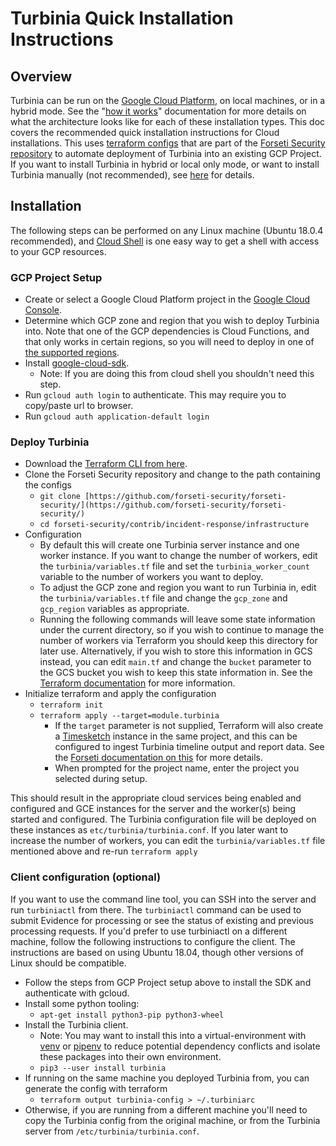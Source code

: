 # **Turbinia Quick Installation Instructions**

## Overview

Turbinia can be run on the [Google Cloud Platform](https://cloud.google.com), on
local machines, or in a hybrid mode. See the
"[how it works](https://github.com/google/turbinia/blob/master/docs/how-it-works.md)"
documentation for more details on what the architecture looks like for each of
these installation types. This doc covers the recommended quick installation
instructions for Cloud installations. This uses
[terraform configs](https://github.com/forseti-security/forseti-security/tree/master/contrib/incident-response)
that are part of the
[Forseti Security repository](https://github.com/forseti-security/forseti-security)
to automate deployment of Turbinia into an existing GCP Project. If you want to
install Turbinia in hybrid or local only mode, or want to install Turbinia
manually (not recommended), see
[here](https://github.com/google/turbinia/blob/master/docs/install-manual.md)
for details.

## Installation

The following steps can be performed on any Linux machine (Ubuntu 18.0.4
recommended), and [Cloud Shell](https://cloud.google.com/shell/) is one easy way
to get a shell with access to your GCP resources.

### GCP Project Setup

*   Create or select a Google Cloud Platform project in the
    [Google Cloud Console](https://console.cloud.google.com).
*   Determine which GCP zone and region that you wish to deploy Turbinia into.
    Note that one of the GCP dependencies is Cloud Functions, and that only
    works in certain regions, so you will need to deploy in one of
    [the supported regions](https://cloud.google.com/functions/docs/locations).
*   Install
    [google-cloud-sdk](https://cloud.google.com/sdk/docs/quickstart-linux).
    *   Note: If you are doing this from cloud shell you shouldn't need this
        step.
*   Run `gcloud auth login` to authenticate. This may require you to copy/paste
    url to browser.
*   Run `gcloud auth application-default login`

### Deploy Turbinia

*   Download the
    [Terraform CLI from here](https://www.terraform.io/downloads.html).
*   Clone the Forseti Security repository and change to the path containing the
    configs
    *   `git clone
        [https://github.com/forseti-security/forseti-security/](https://github.com/forseti-security/forseti-security/)`
    *   `cd
        forseti-security/contrib/incident-response/infrastructure`
*   Configuration
    *   By default this will create one Turbinia server instance and one worker
        instance. If you want to change the number of workers, edit the
        `turbinia/variables.tf` file and set the
        `turbinia_worker_count` variable to the number of workers you
        want to deploy.
    *   To adjust the GCP zone and region you want to run Turbinia in, edit the
        `turbinia/variables.tf` file and change the
        `gcp_zone` and `gcp_region` variables as
        appropriate.
    *   Running the following commands will leave some state information under
        the current directory, so if you wish to continue to manage the number
        of workers via Terraform you should keep this directory for later use.
        Alternatively, if you wish to store this information in GCS instead, you
        can edit `main.tf` and change the `bucket` parameter to the GCS bucket
        you wish to keep this state information in. See the
        [Terraform documentation](https://www.terraform.io/docs/commands/index.html)
        for more information.
*   Initialize terraform and apply the configuration
    *   `terraform init`
    *   `terraform apply --target=module.turbinia`
        *   If the `target` parameter is not supplied, Terraform
            will also create a [Timesketch](http://timesketch.org) instance in
            the same project, and this can be configured to ingest Turbinia
            timeline output and report data. See the
            [Forseti documentation on this](https://github.com/forseti-security/forseti-security/blob/master/contrib/incident-response/infrastructure/README.md)
            for more details.
        *   When prompted for the project name, enter the project you selected
            during setup.

This should result in the appropriate cloud services being enabled and
configured and GCE instances for the server and the worker(s) being started and
configured. The Turbinia configuration file will be deployed on these instances
as `etc/turbinia/turbinia.conf`. If you later want to increase the
number of workers, you can edit the `turbinia/variables.tf` file
mentioned above and re-run `terraform apply`

### Client configuration (optional)

If you want to use the command line tool, you can SSH into the server and run
`turbiniactl` from there. The `turbiniactl` command can be used to submit
Evidence for processing or see the status of existing and previous processing
requests. If you'd prefer to use turbiniactl on a different machine, follow the
following instructions to configure the client. The instructions are based on
using Ubuntu 18.04, though other versions of Linux should be compatible.

*   Follow the steps from GCP Project setup above to install the SDK and
    authenticate with gcloud.
*   Install some python tooling:
    *   `apt-get install python3-pip python3-wheel`
*   Install the Turbinia client.
    *   Note: You may want to install this into a virtual-environment with
        [venv](https://docs.python.org/3.7/library/venv.html) or
        [pipenv](https://pipenv.kennethreitz.org/en/latest/) to reduce potential
        dependency conflicts and isolate these packages into their own
        environment.
    *   `pip3 --user install turbinia`
*   If running on the same machine you deployed Turbinia from, you can generate
    the config with terraform
    *   `terraform output turbinia-config > ~/.turbiniarc`
*   Otherwise, if you are running from a different machine you'll need to copy
    the Turbinia config from the original machine, or from the Turbinia server
    from `/etc/turbinia/turbinia.conf`.

